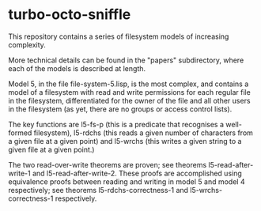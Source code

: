 # turbo-octo-sniffle
This repository contains a series of filesystem models of increasing
complexity.

More technical details can be found in the "papers" subdirectory,
where each of the models is described at length.

Model 5, in the file file-system-5.lisp, is the most
complex, and contains a model of a filesystem with read and write
permissions for each regular file in the filesystem, differentiated
for the owner of the file and all other users in the filesystem (as
yet, there are no groups or access control lists).

The key functions are l5-fs-p (this is a predicate that recognises a
well-formed filesystem), l5-rdchs (this reads a given
number of characters from a given file at a given point) and l5-wrchs
(this writes a given string to a given file at a given point.)

The two read-over-write theorems are proven; see theorems
l5-read-after-write-1 and l5-read-after-write-2. These proofs are
accomplished using equivalence proofs between reading and writing in
model 5 and model 4 respectively; see theorems l5-rdchs-correctness-1
and l5-wrchs-correctness-1 respectively.